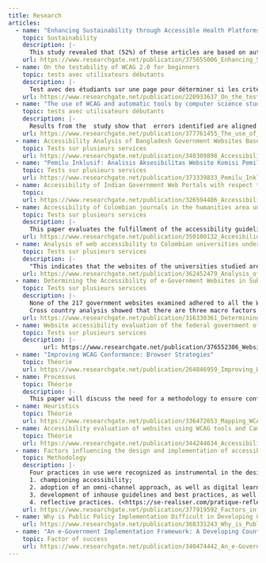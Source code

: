 ```yaml
---
title: Research
articles:
  - name: "Enhancing Sustainability through Accessible Health Platforms: A Scoping Review"
    topic: Sustainability
    description: |-
      This study revealed that (52%) of these articles are based on automated methods, while 34% combine automated and manual approaches. Most studies show compliance with the latest versions of the Web Content Accessibility Guidelines (WCAG), with a significant focus (70%) on compliance with level A.
    url: https://www.researchgate.net/publication/375655006_Enhancing_Sustainability_through_Accessible_Health_Platforms_A_Scoping_Review
  - name: On the testability of WCAG 2.0 for beginners
    topic: tests avec utilisateurs débutants
    description: |-
      Test avec des étudiants sur une page pour déterminer si les critères sont facilement testables
    url: https://www.researchgate.net/publication/220933637_On_the_testability_of_WCAG_20_for_beginners
  - name: "The use of WCAG and automatic tools by computer science students: a case study evaluating MOOC accessibility"
    topic: tests avec utilisateurs débutants
    description: |-
      Results from the  study show that  errors identified are aligned with accessibility evaluation literature: 65% of success criteria in WCAG do not reach 80% of agreement among raters which confirms the complexity of WCAG conformance. In total 62 (86%) criteria are marked as not being correctly addressed by automatic  tools  with  an overlap of those showing false positives, and 25 criteria (34%) are indicated as  difficult  to  evaluate  manually
    url: https://www.researchgate.net/publication/377761455_The_use_of_WCAG_and_automatic_tools_by_computer_science_students_a_case_study_evaluating_MOOC_accessibility
  - name: Accessibility Analysis of Bangladesh Government Websites Based on WCAG 2.0
    topic: Tests sur plusieurs services
    url: https://www.researchgate.net/publication/340309898_Accessibility_Analysis_of_Bangladesh_Government_Websites_Based_on_WCAG_20
  - name: "Pemilu Inklusif: Analisis Aksesibilitas Website Komisi Pemilihan Umum (KPU) Berdasarkan Wcag 2.1"
    topic: Tests sur plusieurs services
    url: https://www.researchgate.net/publication/373339833_Pemilu_Inklusif_Analisis_Aksesibilitas_Website_Komisi_Pemilihan_Umum_KPU_Berdasarkan_Wcag_21
  - name: Accessibility of Indian Government Web Portals with respect to WCAG 2.0 and GIGW Guidelines
    topic: 
    url: https://www.researchgate.net/publication/326594486_Accessibility_of_Indian_Government_Web_Portals_with_respect_to_WCAG_20_and_GIGW_Guidelines
  - name: Accessibility of Colombian journals in the humanities area under the WCAG 2.1 guidelines
    topic: Tests sur plusieurs services
    description: |-
      This paper evaluates the fulfillment of the accessibility guidelines WCAG 2.1 of the web pages of Colombian journals in the humanities area.
    url: https://www.researchgate.net/publication/350100132_Accesibilidad_de_las_revistas_colombianas_del_area_de_humanidades_bajo_las_pautas_WCAG_21
  - name: Analysis of web accessibility to Colombian universities under the guidelines proposed by WCAG 2.1
    topic: Tests sur plusieurs services
    description: |-
      "This indicates that the websites of the universities studied are not fully accessible. Although there are regulations that promote web inclusion for all people, regardless of their disability status, it is necessary to promote educational campaigns that teach and motivate designers, digital content creators, and programmers to consider when developing websites."
    url: https://www.researchgate.net/publication/362452479_Analysis_of_web_accessibility_to_Colombian_universities_under_the_guidelines_proposed_by_WCAG_21
  - name: Determining the Accessibility of e-Government Websites in Sub-Saharan Africa Against WCAG 2.0 Standard
    topic: Tests sur plusieurs services
    description: |-
      None of the 217 government websites examined adhered to all the WCAG 2.0 guidelines.
      Cross country analysis showed that there are three macro factors influencing e-government accessibility in SSA, namely Human Development Index (HDI), Corruption Perception Index (CPI), and percentage of the active population (15-64 years). Countries with high HDI levels and low CPI levels tend to have websites with fewer accessibility errors, while those for countries with high percentage of the active population have more accessibility errors
    url: https://www.researchgate.net/publication/316330361_Determining_the_Accessibility_of_e-Government_Websites_in_Sub-Saharan_Africa_Against_WCAG_20_Standard
  - name: Website accessibility evaluation of the federal government of Nepal
    topic: Tests sur plusieurs services
    description: |-
          url: https://www.researchgate.net/publication/376552306_Website_accessibility_evaluation_of_the_federal_government_of_Nepal
  - name: "Improving WCAG Conformance: Browser Strategies"
    topic: Théorie
    url: https://www.researchgate.net/publication/264846959_Improving_WCAG_Conformance_Browser_Strategies
  - name: Processus
    topic: Théorie
    description: |-
      This paper will discuss the need for a methodology to ensure conformance to WCAG 2.0 that takes the new constraints of this standard into account.
  - name: Heuristics
    topic: Théorie
    url: https://www.researchgate.net/publication/336472653_Mapping_WCAG_Guidelines_to_Nielsen's_Heuristics/download?_tp=eyJjb250ZXh0Ijp7ImZpcnN0UGFnZSI6InB1YmxpY2F0aW9uIiwicGFnZSI6InB1YmxpY2F0aW9uIiwicHJldmlvdXNQYWdlIjoiX2RpcmVjdCJ9fQ
  - name: Accessibility evaluation of websites using WCAG tools and Cambridge Simulator
    topic: Théorie
    url: https://www.researchgate.net/publication/344244634_Accessibility_evaluation_of_websites_using_WCAG_tools_and_Cambridge_Simulator
  - name: Factors influencing the design and implementation of accessible e‐Government services in South Africa
    topic: Methodology
    description: |-
      Four practices in use were recognized as instrumental in the design and implementation of accessible e‐Government services : 
      1. championing accessibility; 
      2. adoption of an omni‐channel approach, as well as digital learning and awareness; 
      3. development of inhouse guidelines and best practices, as well as support for developing assistive technologies;
      4. reflective practices. (<https://se-realiser.com/pratique-reflexive/>)
    url: https://www.researchgate.net/publication/377919592_Factors_influencing_the_design_and_implementation_of_accessible_e-Government_services_in_South_Africa
  - name: Why is Public Policy Implementation Difficult in Developing Countries? Analysis of E-Government Implementation in Lesotho 
    url: https://www.researchgate.net/publication/368331243_Why_is_Public_Policy_Implementation_Difficult_in_Developing_Countries_Analysis_of_E-Government_Implementation_in_Lesotho
  - name: "An e-Government Implementation Framework: A Developing Country Case Study"
    topic: Factor of success
    url: https://www.researchgate.net/publication/340474442_An_e-Government_Implementation_Framework_A_Developing_Country_Case_Study
---
```


    